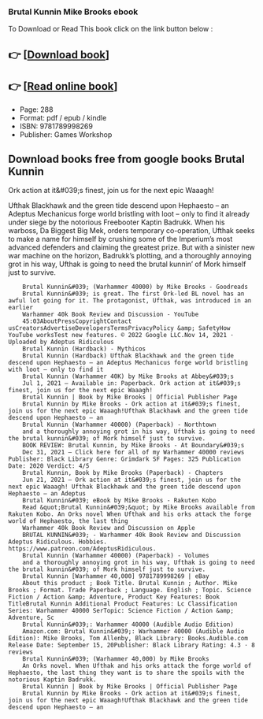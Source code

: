 ### Brutal Kunnin Mike Brooks ebook

To Download or Read This book click on the link button below :

## 👉  [**[Download book](http://filesbooks.info/download.php?group=book&from=github.com&id=602243&lnk=1065 "Download book")**]

## 👉  [**[Read online book](http://filesbooks.info/download.php?group=book&from=github.com&id=602243&lnk=1065 "Read online book")**]


* Page: 288
* Format: pdf / epub / kindle
* ISBN: 9781789998269
* Publisher: Games Workshop



## Download books free from google books Brutal Kunnin



Ork action at it&amp;#039;s finest, join us for the next epic Waaagh!

 Ufthak Blackhawk and the green tide descend upon Hephaesto – an Adeptus Mechanicus forge world bristling with loot – only to find it already under siege by the notorious Freebooter Kaptin Badrukk. When his warboss, Da Biggest Big Mek, orders temporary co-operation, Ufthak seeks to make a name for himself by crushing some of the Imperium’s most advanced defenders and claiming the greatest prize. But with a sinister new war machine on the horizon, Badrukk’s plotting, and a thoroughly annoying grot in his way, Ufthak is going to need the brutal kunnin’ of Mork himself just to survive.


        Brutal Kunnin&#039; (Warhammer 40000) by Mike Brooks - Goodreads
        Brutal Kunnin&#039; is great. The first Ork-led BL novel has an awful lot going for it. The protagonist, Ufthak, was introduced in an earlier 
        Warhammer 40k Book Review and Discussion - YouTube
        45:03AboutPressCopyrightContact usCreatorsAdvertiseDevelopersTermsPrivacyPolicy &amp; SafetyHow YouTube worksTest new features. © 2022 Google LLC.Nov 14, 2021 · Uploaded by Adeptus Ridiculous
        Brutal Kunnin (Hardback) - Mythicos
        Brutal Kunnin (Hardback) Ufthak Blackhawk and the green tide descend upon Hephaesto – an Adeptus Mechanicus forge world bristling with loot – only to find it 
        Brutal Kunnin (Warhammer 40K) by Mike Brooks at Abbey&#039;s
        Jul 1, 2021 — Available in: Paperback. Ork action at it&#039;s finest, join us for the next epic Waaagh!
        Brutal Kunnin | Book by Mike Brooks | Official Publisher Page
        Brutal Kunnin by Mike Brooks - Ork action at it&#039;s finest, join us for the next epic Waaagh!Ufthak Blackhawk and the green tide descend upon Hephaesto – an 
        Brutal Kunnin (Warhammer 40000) (Paperback) - Northtown
        and a thoroughly annoying grot in his way, Ufthak is going to need the brutal kunnin&#039; of Mork himself just to survive.
        BOOK REVIEW: Brutal Kunnin, by Mike Brooks - At Boundary&#039;s
        Dec 31, 2021 — Click here for all of my Warhammer 40000 reviews Publisher: Black Library Genre: Grimdark SF Pages: 325 Publication Date: 2020 Verdict: 4/5 
        Brutal Kunnin, Book by Mike Brooks (Paperback) - Chapters
        Jun 21, 2021 — Ork action at it&#039;s finest, join us for the next epic Waaagh! Ufthak Blackhawk and the green tide descend upon Hephaesto – an Adeptus 
        Brutal Kunnin&#039; eBook by Mike Brooks - Rakuten Kobo
        Read &quot;Brutal Kunnin&#039;&quot; by Mike Brooks available from Rakuten Kobo. An Orks novel When Ufthak and his orks attack the forge world of Hephaesto, the last thing 
        Warhammer 40k Book Review and Discussion on Apple
        BRUTAL KUNNIN&#039; - Warhammer 40k Book Review and Discussion Adeptus Ridiculous. Hobbies. https://www.patreon.com/AdeptusRidiculous.
        Brutal Kunnin (Warhammer 40000) (Paperback) - Volumes
        and a thoroughly annoying grot in his way, Ufthak is going to need the brutal kunnin&#039; of Mork himself just to survive.
        Brutal Kunnin [Warhammer 40,000] 9781789998269 | eBay
        About this product ; Book Title. Brutal Kunnin ; Author. Mike Brooks ; Format. Trade Paperback ; Language. English ; Topic. Science Fiction / Action &amp; Adventure, Product Key Features: Book TitleBrutal Kunnin Additional Product Features: Lc Classification Series: Warhammer 40000 SerTopic: Science Fiction / Action &amp; Adventure, Sc
        Brutal Kunnin&#039;: Warhammer 40000 (Audible Audio Edition)
        Amazon.com: Brutal Kunnin&#039;: Warhammer 40000 (Audible Audio Edition): Mike Brooks, Tom Allenby, Black Library: Books.Audible.com Release Date: September 15, 20Publisher: Black Library Rating: 4.3 · ‎8 reviews
        Brutal Kunnin&#039; (Warhammer 40,000) by Mike Brooks
        An Orks novel. When Ufthak and his orks attack the forge world of Hephaesto, the last thing they want is to share the spoils with the notorious Kaptin Badrukk.
        Brutal Kunnin | Book by Mike Brooks | Official Publisher Page
        Brutal Kunnin by Mike Brooks - Ork action at it&#039;s finest, join us for the next epic Waaagh!Ufthak Blackhawk and the green tide descend upon Hephaesto – an 
    




